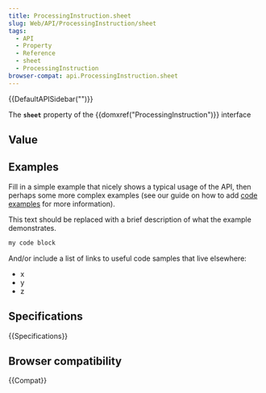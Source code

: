 ```yaml
---
title: ProcessingInstruction.sheet
slug: Web/API/ProcessingInstruction/sheet
tags:
  - API
  - Property
  - Reference
  - sheet
  - ProcessingInstruction
browser-compat: api.ProcessingInstruction.sheet
---
```

{{DefaultAPISidebar("")}}

The **`sheet`** property of the {{domxref("ProcessingInstruction")}} interface 

## Value



## Examples

Fill in a simple example that nicely shows a typical usage of the API, then perhaps some more complex examples (see our guide on how to add [code examples](/en-US/docs/MDN/Contribute/Structures/Code_examples) for more information).

This text should be replaced with a brief description of what the example demonstrates.

```js
my code block
```

And/or include a list of links to useful code samples that live elsewhere:

*   x
*   y
*   z

## Specifications

{{Specifications}}

## Browser compatibility

{{Compat}}



